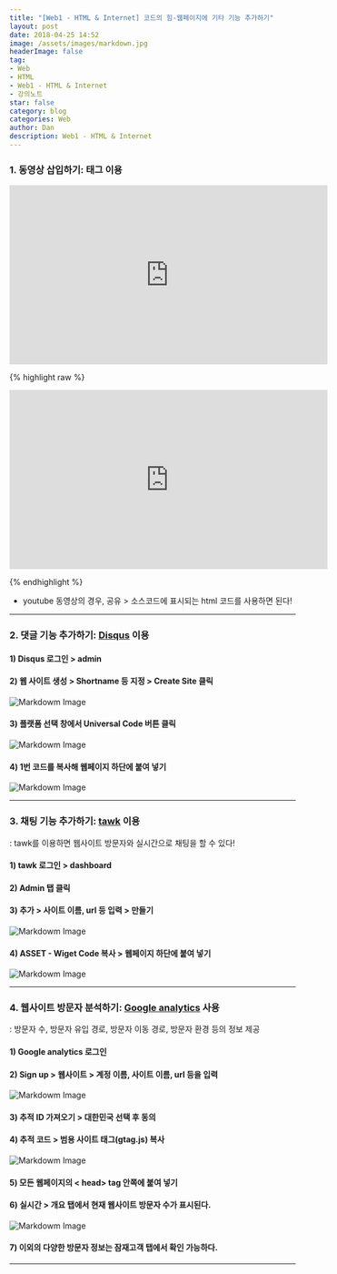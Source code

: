 ```yaml
---
title: "[Web1 - HTML & Internet] 코드의 힘-웹페이지에 기타 기능 추가하기"
layout: post
date: 2018-04-25 14:52
image: /assets/images/markdown.jpg
headerImage: false
tag:
- Web
- HTML
- Web1 - HTML & Internet
- 강의노트
star: false
category: blog
categories: Web
author: Dan
description: Web1 - HTML & Internet
---
```


### 1. 동영상 삽입하기: <ifame> 태그 이용

<p>
  <iframe width="560" height="315" src="https://www.youtube.com/embed/jSJM9iOiQ1g" frameborder="0" allowfullscreen></iframe>
</p>

{% highlight raw %}
<p>
  <iframe width="560" height="315" src="https://www.youtube.com/embed/jSJM9iOiQ1g" frameborder="0" allowfullscreen></iframe>
</p>
{% endhighlight %}

* youtube 동영상의 경우, 공유 > 소스코드에 표시되는 html 코드를 사용하면 된다!

---
### 2. 댓글 기능 추가하기: <a href="https://disqus.com/" target="blank" title="html5 specification">Disqus</a> 이용

#### 1) Disqus 로그인 > admin
#### 2) 웹 사이트 생성 > Shortname 등 지정 > Create Site 클릭
![Markdowm Image][1]

#### 3) 플랫폼 선택 창에서 Universal Code 버튼 클릭
![Markdowm Image][2]

#### 4) 1번 코드를 복사해 웹페이지 하단에 붙여 넣기
![Markdowm Image][3]

---
### 3. 채팅 기능 추가하기: <a href="https://www.tawk.to/" target="blank" title="html5 specification">tawk</a> 이용

: tawk를 이용하면 웹사이트 방문자와 실시간으로 채팅을 할 수 있다!

#### 1) tawk 로그인 > dashboard
#### 2) Admin 탭 클릭
#### 3) 추가 > 사이트 이름, url 등 입력 > 만들기
![Markdowm Image][4]

#### 4) ASSET - Wiget Code 복사 > 웹페이지 하단에 붙여 넣기
![Markdowm Image][5]

---
### 4. 웹사이트 방문자 분석하기: <a href="https://analytics.google.com" target="blank" title="html5 specification">Google analytics</a> 사용
: 방문자 수, 방문자 유입 경로, 방문자 이동 경로, 방문자 환경 등의 정보 제공<br>

#### 1) Google analytics 로그인
#### 2) Sign up > 웹사이트 > 계정 이름, 사이트 이름, url 등을 입력
![Markdowm Image][6]

#### 3) 추적 ID 가져오기 > 대한민국 선택 후 동의
#### 4) 추적 코드 > 범용 사이트 태그(gtag.js) 복사
![Markdowm Image][7]

#### 5) 모든 웹페이지의 < head> tag 안쪽에 붙여 넣기
#### 6) 실시간 > 개요 탭에서 현재 웹사이트 방문자 수가 표시된다.
![Markdowm Image][8]

#### 7) 이외의 다양한 방문자 정보는 잠재고객 탭에서 확인 가능하다.



---
[1]: /assets/images/스크린샷3.jpg
[2]: /assets/images/스크린샷2.jpg
[3]: /assets/images/스크린샷4.jpg
[4]: /assets/images/스크린샷5.jpg
[5]: /assets/images/스크린샷6.jpg
[6]: /assets/images/스크린샷7.jpg
[7]: /assets/images/스크린샷8.jpg
[8]: /assets/images/스크린샷9.jpg
